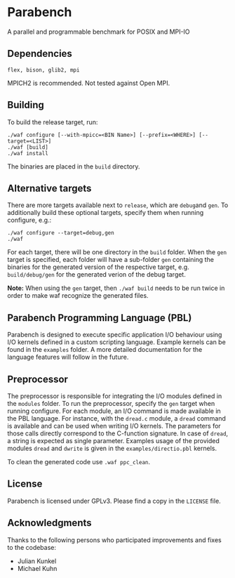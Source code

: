Parabench
=========

A parallel and programmable benchmark for POSIX and MPI-IO


Dependencies
------------
```
flex, bison, glib2, mpi
```
MPICH2 is recommended. Not tested against Open MPI.


Building
--------
To build the release target, run:
```
./waf configure [--with-mpicc=<BIN Name>] [--prefix=<WHERE>] [--target=<LIST>]
./waf [build]
./waf install
```
The binaries are placed in the `build` directory.


Alternative targets
-------------------
There are more targets available next to `release`, which are `debug`and `gen`. To additionally build these optional targets, specify them when running configure, e.g.:
```
./waf configure --target=debug,gen
./waf
```
For each target, there will be one directory in the `build` folder. When the `gen` target is specified, each folder will have a sub-folder `gen` containing the binaries for the generated version of the respective target, e.g. `build/debug/gen` for the generated verion of the debug target.

**Note:** When using the `gen` target, then `./waf build` needs to be run twice in order to make waf recognize the generated files.


Parabench Programming Language (PBL)
------------------------------------
Parabench is designed to execute specific application I/O behaviour using I/O kernels defined in a custom scripting language. Example kernels can be found in the `examples` folder. A more detailed documentation for the language features will follow in the future.


Preprocessor
------------
The preprocessor is responsible for integrating the I/O modules defined in the `modules` folder. To run the preprocessor, specify the `gen` target when running configure. For each module, an I/O command is made available in the PBL language. For instance, with the `dread.c` module, a `dread` command is available and can be used when writing I/O kernels. The parameters for those calls directly correspond to the C-function signature. In case of `dread`, a string is expected as single parameter. Examples usage of the provided modules `dread` and `dwrite` is given in the `examples/directio.pbl` kernels.

To clean the generated code use `.waf ppc_clean`.


License
-------
Parabench is licensed under GPLv3. Please find a copy in the `LICENSE` file.


Acknowledgments
---------------
Thanks to the following persons who participated improvements and fixes to the codebase:

* Julian Kunkel
* Michael Kuhn

